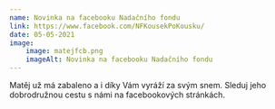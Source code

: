 ```yaml
---
name: Novinka na facebooku Nadačního fondu
link: https://www.facebook.com/NFKousekPoKousku/
date: 05-05-2021
image:
    image: matejfcb.png
    imageAlt: Novinka na facebooku Nadačního fondu
---
```

Matěj už má zabaleno a i díky Vám vyráží za svým snem.
Sleduj jeho dobrodružnou cestu s námi na 
facebookových stránkách.
